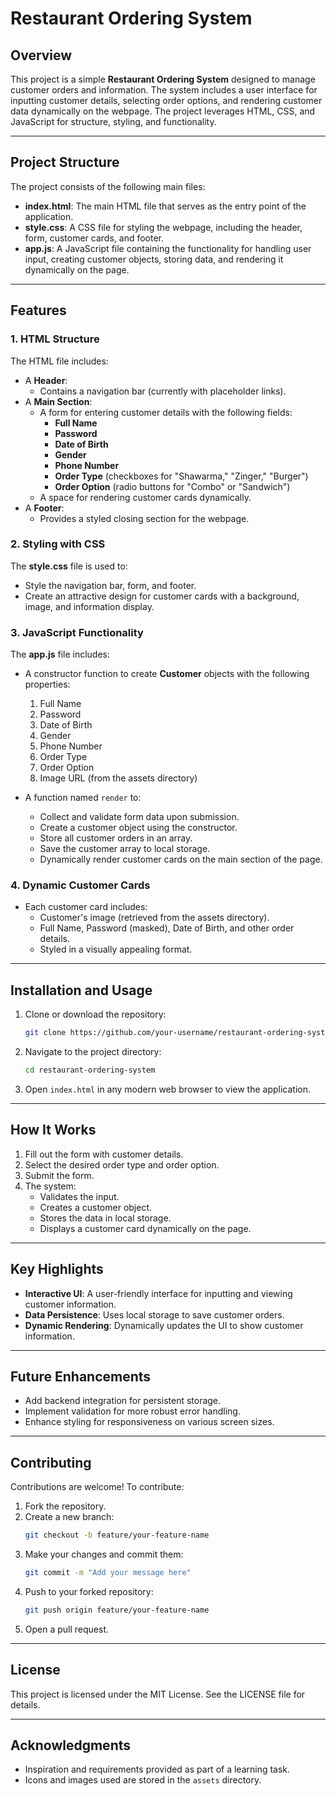 # Restaurant Ordering System

## Overview
This project is a simple **Restaurant Ordering System** designed to manage customer orders and information. The system includes a user interface for inputting customer details, selecting order options, and rendering customer data dynamically on the webpage. The project leverages HTML, CSS, and JavaScript for structure, styling, and functionality.

---

## Project Structure
The project consists of the following main files:

- **index.html**: The main HTML file that serves as the entry point of the application.
- **style.css**: A CSS file for styling the webpage, including the header, form, customer cards, and footer.
- **app.js**: A JavaScript file containing the functionality for handling user input, creating customer objects, storing data, and rendering it dynamically on the page.

---

## Features

### 1. HTML Structure
The HTML file includes:
- A **Header**:
  - Contains a navigation bar (currently with placeholder links).
- A **Main Section**:
  - A form for entering customer details with the following fields:
    - **Full Name**
    - **Password**
    - **Date of Birth**
    - **Gender**
    - **Phone Number**
    - **Order Type** (checkboxes for "Shawarma," "Zinger," "Burger")
    - **Order Option** (radio buttons for "Combo" or "Sandwich")
  - A space for rendering customer cards dynamically.
- A **Footer**:
  - Provides a styled closing section for the webpage.

### 2. Styling with CSS
The **style.css** file is used to:
- Style the navigation bar, form, and footer.
- Create an attractive design for customer cards with a background, image, and information display.

### 3. JavaScript Functionality
The **app.js** file includes:
- A constructor function to create **Customer** objects with the following properties:
  1. Full Name
  2. Password
  3. Date of Birth
  4. Gender
  5. Phone Number
  6. Order Type
  7. Order Option
  8. Image URL (from the assets directory)

- A function named `render` to:
  - Collect and validate form data upon submission.
  - Create a customer object using the constructor.
  - Store all customer orders in an array.
  - Save the customer array to local storage.
  - Dynamically render customer cards on the main section of the page.

### 4. Dynamic Customer Cards
- Each customer card includes:
  - Customer's image (retrieved from the assets directory).
  - Full Name, Password (masked), Date of Birth, and other order details.
  - Styled in a visually appealing format.

---

## Installation and Usage

1. Clone or download the repository:
   ```bash
   git clone https://github.com/your-username/restaurant-ordering-system.git
   ```

2. Navigate to the project directory:
   ```bash
   cd restaurant-ordering-system
   ```

3. Open `index.html` in any modern web browser to view the application.

---

## How It Works
1. Fill out the form with customer details.
2. Select the desired order type and order option.
3. Submit the form.
4. The system:
   - Validates the input.
   - Creates a customer object.
   - Stores the data in local storage.
   - Displays a customer card dynamically on the page.

---

## Key Highlights
- **Interactive UI**: A user-friendly interface for inputting and viewing customer information.
- **Data Persistence**: Uses local storage to save customer orders.
- **Dynamic Rendering**: Dynamically updates the UI to show customer information.

---

## Future Enhancements
- Add backend integration for persistent storage.
- Implement validation for more robust error handling.
- Enhance styling for responsiveness on various screen sizes.

---

## Contributing
Contributions are welcome! To contribute:
1. Fork the repository.
2. Create a new branch:
   ```bash
   git checkout -b feature/your-feature-name
   ```
3. Make your changes and commit them:
   ```bash
   git commit -m "Add your message here"
   ```
4. Push to your forked repository:
   ```bash
   git push origin feature/your-feature-name
   ```
5. Open a pull request.

---

## License
This project is licensed under the MIT License. See the LICENSE file for details.

---

## Acknowledgments
- Inspiration and requirements provided as part of a learning task.
- Icons and images used are stored in the `assets` directory.

